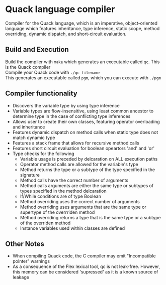 # Quack language compiler  
Compiler for the Quack language, which is an imperative, object-oriented language which features inheritance, type inference, static scope, method overriding, dynamic dispatch, and short-circuit evaluation.  
## Build and Execution  
Build the compiler with `make` which generates an executable called `qc`. This is the Quack compiler   
Compile your Quack code with `./qc filename`  
This generates an executable called `pgm`, which you can execute with `./pgm`  
## Compiler functionality  
- Discovers the variable type by using type inference  
- Variable types are flow-insensitive, using least common ancestor to determine 
type in the case of conflicting type inferences  
- Allows user to create their own classes, featuring operator overloading and
inheritance  
- Features dynamic dispatch on method calls when static type does not match
dynamic type  
- Features a stack frame that allows for recursive method calls  
- Features short circuit evaluation for boolean opeartors 'and' and 'or'  
- Type checks for the following  
  - Variable usage is preceded by delcaration on ALL execution paths  
  - Operator method calls are allowed for the variable's type  
  - Method returns the type or a subtype of the type specified in the signature
  - Method calls have the correct number of arguments
  - Method calls arguments are either the same type or subtypes of types specified
in the method delcaration  
  - If/While conditions are of type Boolean  
  - Method overriding uses the correct number of arguments
  - Method overriding uses arguments that are the same type or supertype of the overrriden
method  
  - Method overriding returns a type that is the same type or a subtype of the 
overriden method  
  - Instance variables used within classes are defined

## Other Notes 
- When compiling Quack code, the C compiler may emit "Incompatible pointer" warnings  
- As a consequence of the Flex lexical tool, qc is not leak-free. However, this memory can be considered 'supressed' as it is a known source of leakage  
